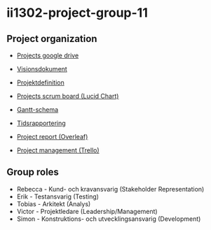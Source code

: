 # ii1302-project-group-11

## Project organization
* [Projects google drive](https://drive.google.com/drive/folders/1FDVh_doKeA4IvxdnGkqEcnKWvYuFVZWc)

* [Visionsdokument](https://docs.google.com/document/d/16j7sAd0S5DCyrPaXUoypC3RbubP34Zse/edit#)

* [Projektdefinition](https://docs.google.com/document/d/1hYzJfG2TJRPiFetyi8GmUxY5aibX-gGC/edit)

* [Projects scrum board (Lucid Chart)](https://lucid.app/lucidchart/20c7f397-3ab9-442d-a072-c31e48fc0a3a/edit)
 
* [Gantt-schema](https://docs.google.com/spreadsheets/d/12thC9ZnBK4O3OhtW8BYUhSf-UmhxJAaR/edit#gid=1743453955)

* [Tidsrapportering](https://docs.google.com/spreadsheets/d/1vp7Q_OOhjo7qu1nwA-SIR7RZV6bkVj3-MUISByqeyK8/edit#gid=891955315)

* [Project report (Overleaf)](https://www.overleaf.com/project/605b031f821ced27615a78f7)

* [Project management (Trello)](https://trello.com/b/ZrHh8m4k/project-management)


## Group roles
* Rebecca - Kund- och kravansvarig (Stakeholder Representation)
* Erik - Testansvarig (Testing) 
* Tobias -  Arkitekt (Analys)
* Victor - Projektledare (Leadership/Management)
* Simon - Konstruktions- och utvecklingsansvarig (Development) 

